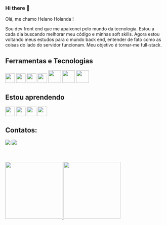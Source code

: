 ### Hi there 👋

Olá, me chamo Helano Holanda ! 

Sou dev front end que me apaixonei pelo mundo da tecnologia. 
Estou a cada dia buscando melhorar meu código e minhas soft skills.
Agora estou voltando meus estudos para o mundo back end, entender de fato como as coisas do lado do servidor funcionam.
Meu objetivo é tornar-me full-stack.


## Ferramentas e Tecnologias
<img loading="lazy" src="https://cdn.jsdelivr.net/gh/devicons/devicon/icons/git/git-original.svg" width="30" height="30"/>  <img src="https://cdn.jsdelivr.net/gh/devicons/devicon@latest/icons/react/react-original-wordmark.svg" width="30" height="30" />   <img src="https://cdn.jsdelivr.net/gh/devicons/devicon@latest/icons/tailwindcss/tailwindcss-original.svg"  width="30" height="30" />  <img src="https://cdn.jsdelivr.net/gh/devicons/devicon@latest/icons/typescript/typescript-original.svg" width="30" height="30"/>  <img src="https://cdn.jsdelivr.net/gh/devicons/devicon@latest/icons/docker/docker-plain-wordmark.svg" width="40" height="40" />  <img src="https://cdn.jsdelivr.net/gh/devicons/devicon@latest/icons/nodejs/nodejs-plain-wordmark.svg" width="40" height="40" /> <img src="https://cdn.jsdelivr.net/gh/devicons/devicon@latest/icons/postgresql/postgresql-plain-wordmark.svg" width="40" height="40"/>  
                 
  
## Estou aprendendo
<img src="https://cdn.jsdelivr.net/gh/devicons/devicon@latest/icons/amazonwebservices/amazonwebservices-original-wordmark.svg" width="30" height="30" />  <img src="https://cdn.jsdelivr.net/gh/devicons/devicon@latest/icons/kubernetes/kubernetes-original-wordmark.svg" width="30" height="30" />  <img src="https://cdn.jsdelivr.net/gh/devicons/devicon@latest/icons/mongodb/mongodb-original-wordmark.svg" width="30" height="30" />  <img src="https://cdn.jsdelivr.net/gh/devicons/devicon@latest/icons/nestjs/nestjs-original-wordmark.svg" width="30" height="30" /> 
          
          
          
          

          

## Contatos: 
<div>
  <a href="https://www.linkedin.com/feed/" target="_blank"><img loading="lazy" src="https://img.shields.io/badge/-LinkedIn-%230077B5?style=for-the-badge&logo=linkedin&logoColor=white" target="_blank"></a> 
  <a href = "holandahelano02@gmail.com"><img loading="lazy" src="https://img.shields.io/badge/Gmail-D14836?style=for-the-badge&logo=gmail&logoColor=white" target="_blank"></a>
</div>
<br>
<br>
<br>
<div>
<a href="https://github.com/HelanoHolanda">
<img loading="lazy" height="180em" src="https://github-readme-stats.vercel.app/api/top-langs/?username=HelanoHolanda&layout=compact&langs_count=7&theme=dracula"/>
<img loading="lazy" height="180em" src="https://github-readme-stats.vercel.app/api?username=HelanoHolanda&show_icons=true&theme=dracula&include_all_commits=true&count_private=true"/>
</div>
